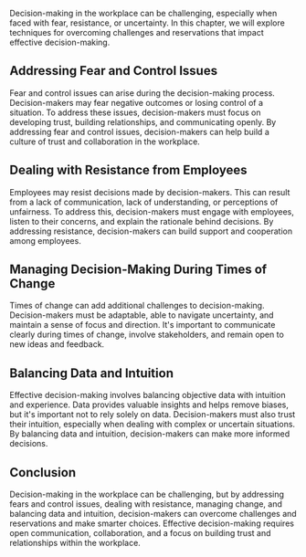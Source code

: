 
Decision-making in the workplace can be challenging, especially when faced with fear, resistance, or uncertainty. In this chapter, we will explore techniques for overcoming challenges and reservations that impact effective decision-making.

Addressing Fear and Control Issues
----------------------------------

Fear and control issues can arise during the decision-making process. Decision-makers may fear negative outcomes or losing control of a situation. To address these issues, decision-makers must focus on developing trust, building relationships, and communicating openly. By addressing fear and control issues, decision-makers can help build a culture of trust and collaboration in the workplace.

Dealing with Resistance from Employees
--------------------------------------

Employees may resist decisions made by decision-makers. This can result from a lack of communication, lack of understanding, or perceptions of unfairness. To address this, decision-makers must engage with employees, listen to their concerns, and explain the rationale behind decisions. By addressing resistance, decision-makers can build support and cooperation among employees.

Managing Decision-Making During Times of Change
-----------------------------------------------

Times of change can add additional challenges to decision-making. Decision-makers must be adaptable, able to navigate uncertainty, and maintain a sense of focus and direction. It's important to communicate clearly during times of change, involve stakeholders, and remain open to new ideas and feedback.

Balancing Data and Intuition
----------------------------

Effective decision-making involves balancing objective data with intuition and experience. Data provides valuable insights and helps remove biases, but it's important not to rely solely on data. Decision-makers must also trust their intuition, especially when dealing with complex or uncertain situations. By balancing data and intuition, decision-makers can make more informed decisions.

Conclusion
----------

Decision-making in the workplace can be challenging, but by addressing fears and control issues, dealing with resistance, managing change, and balancing data and intuition, decision-makers can overcome challenges and reservations and make smarter choices. Effective decision-making requires open communication, collaboration, and a focus on building trust and relationships within the workplace.
